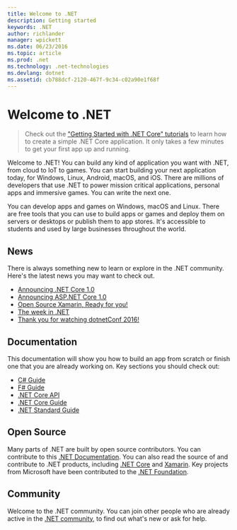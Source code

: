```yaml
---
title: Welcome to .NET
description: Getting started
keywords: .NET
author: richlander
manager: wpickett
ms.date: 06/23/2016
ms.topic: article
ms.prod: .net
ms.technology: .net-technologies
ms.devlang: dotnet
ms.assetid: cb788dcf-2120-467f-9c34-c02a90e1f68f
---
```


Welcome to .NET
===============

> Check out the ["Getting Started with .NET Core" tutorials](core/getting-started.md) to learn how to create a simple .NET Core application. It only takes a few minutes to get your first app up and running.

Welcome to .NET! You can build any kind of application you want with .NET, from cloud to IoT to games. You can start building your next application today, for Windows, Linux, Android, macOS, and iOS. There are millions of developers that use .NET to power mission critical applications, personal apps and immersive games. You can write the next one.

You can develop apps and games on Windows, macOS and Linux. There are free tools that you can use to build apps or games and deploy them on servers or desktops or publish them to app stores. It's accessible to students and  used by large businesses throughout the world.

News
----

There is always something new to learn or explore in the .NET community. Here's the latest news you may want to check out.

- [Announcing .NET Core 1.0](https://blogs.msdn.microsoft.com/dotnet/announcing-net-core-1-0)
- [Announcing ASP.NET Core 1.0](https://blogs.msdn.microsoft.com/webdev/2016/06/27/announcing-asp-net-core-1-0/)
- [Open Source Xamarin, Ready for you!](https://blog.xamarin.com/live-from-evolve-open-source-xamarin-ready-for-you/)
- [The week in .NET](https://blogs.msdn.microsoft.com/dotnet/tag/week-in-net/)
- [Thank you for watching dotnetConf 2016!](https://blogs.msdn.microsoft.com/dotnet/2016/06/09/thank-you-for-watching-dotnetconf-2016/)

Documentation
-------------

This documentation will show you how to build an app from scratch or finish one that you are already working on. Key sections you should check out:

- [C# Guide](csharp/index.md)
- [F# Guide](fsharp/index.md)
- [.NET Core API](../api/index.md)
- [.NET Core Guide](core/index.md)
- [.NET Standard Guide](standard/index.md)

Open Source
-----------

Many parts of .NET are built by open source contributors. You can contribute to this [.NET Documentation](https://github.com/dotnet/core-docs). You can also read the source of and contribute to .NET products, including [.NET Core](https://github.com/core) and [Xamarin](https://open.xamarin.com). Key projects from Microsoft have been contributed to the [.NET Foundation](http://dotnetfoundation.org).

Community
---------

Welcome to the .NET community. You can join other people who are already active in the [.NET community](https://www.microsoft.com/net/community), to find out what's new or ask for help.
